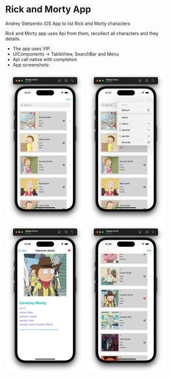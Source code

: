 # Rick and Morty App
Andrey Stetsenko iOS App to list Rick and Morty characters

Rick and Morty app uses Api from them, recollect all characters and they details.
- The app uses VIP.
- UIComponents -> TableView, SearchBar and Menu
- Api call native with completion
- App screenshots:

<p align="left">
<img src="https://github.com/Andruxa7/RickAndMortyApp/blob/main/RickAndMorty_1.png" width="250"/>
<img src="https://github.com/Andruxa7/RickAndMortyApp/blob/main/RickAndMorty_2.png" width="250">
<img src="https://github.com/Andruxa7/RickAndMortyApp/blob/main/RickAndMorty_3.png" width="250"/>
<img src="https://github.com/Andruxa7/RickAndMortyApp/blob/main/RickAndMorty_4.png" width="250"/>
</p>

